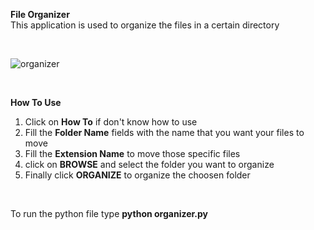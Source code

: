 <b>File Organizer</b> <br>
This application is used to organize the files in a certain directory 

<br>

![organizer](https://user-images.githubusercontent.com/49620321/67872609-09b21080-fb54-11e9-9844-cd043ea6360c.jpg)

<br>

<b>How To Use</b>
  <ol>
    <li>Click on <b>How To</b> if don't know how to use</li>
    <li>Fill the <b>Folder Name</b> fields with the name that you want your files to move</li>
    <li>Fill the <b>Extension Name</b> to move those specific files</li>
    <li>click on <b>BROWSE</b> and select the folder you want to organize</li>
    <li>Finally click <b>ORGANIZE</b> to organize the choosen folder</li>
  </ol>
  
  <br>
  
  To run the python file type <b>python organizer.py</b>
